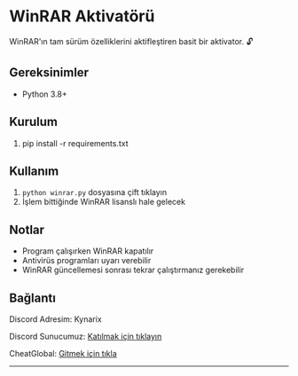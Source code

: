 # WinRAR Aktivatörü

WinRAR'ın tam sürüm özelliklerini aktifleştiren basit bir aktivator. 🔓

## Gereksinimler
- Python 3.8+

## Kurulum
1. pip install -r requirements.txt

## Kullanım
1. `python winrar.py` dosyasına çift tıklayın
3. İşlem bittiğinde WinRAR lisanslı hale gelecek

## Notlar
- Program çalışırken WinRAR kapatılır
- Antivirüs programları uyarı verebilir
- WinRAR güncellemesi sonrası tekrar çalıştırmanız gerekebilir

## Bağlantı
Discord Adresim: Kynarix

Discord Sunucumuz: [Katılmak için tıklayın](https://discord.gg/codejs)

CheatGlobal: [Gitmek için tıkla](https://cheatglobal.com/members/twixx.64436/)

---
